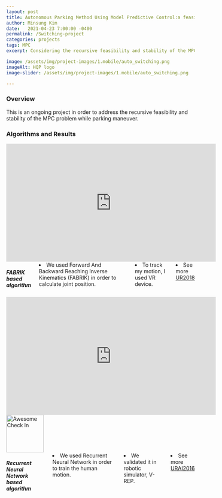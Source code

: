 ```yaml
---
layout: post
title: Autonomous Parking Method Using Model Predictive Control:a feasibility and stability study 
author: Minsung Kim
date:   2021-04-23 7:00:00 -0400
permalink: /Switching-project
categories: projects
tags: MPC
excerpt: Considering the recursive feasibility and stability of the MPC problem while parking maneuver  

image: /assets/img/project-images/1.mobile/auto_switching.png
imageAlt: HQP logo
image-slider: /assets/img/project-images/1.mobile/auto_switching.png

---
```

### Overview
This is an ongoing project in order to address the recursive feasibility and stability of the MPC problem while parking maneuver.

### Algorithms and Results
<div class="row projects-display">
	<div class="six columns">
        <div class="video-container">
            <iframe width="560" height="315" src="http://youtu.be/KJVo_7RSWbk" frameborder="0" allowfullscreen></iframe>
        </div>
	</div>
</div>
<div class="row projects-display">
	<div class="six columns">
		<h5> FABRIK based algorithm</h5>
		<li> We used Forward And Backward Reaching Inverse Kinematics (FABRIK) in order to calculate joint position.  </li>
		<li> To track my motion, I used VR device.</li>
		<li> See more <a href="{{site.url}}/UR2018"> UR2018</a> </li>
	</div>
	<div class="six columns">
        <div class="video-container">
            <iframe width="560" height="315" src="https://www.youtube.com/embed/PfxoOjAHuBw" frameborder="0" allowfullscreen></iframe>
        </div>
	</div>
</div>
<div class="row projects-display">
	<div class="six columns">
		<div class="images">
			<img alt="Awesome Check In" height="100" src="{{ site.url }}/assets/img/project-images/7.imitation/rnn.png">
		</div>
	</div>
	<div class="six columns">
		<h5> Recurrent Neural Network based algorithm</h5>
		<li> We used Recurrent Neural Network in order to train the human motion.  </li>
		<li> We validated it in robotic simulator, V-REP. </li>
		<li> See more <a href="{{site.url}}/URAI2016"> URAI2016</a> </li> 
	</div>
</div>

